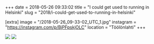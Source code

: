 +++
date = 2018-05-26 09:33:02
title = "I could get used to running in Helsinki"
slug = "2018/i-could-get-used-to-running-in-helsinki"

[extra]
image = "/2018-05-26_09-33-02_UTC_1.jpg"
instagram = "https://instagram.com/p/BjPFpskjOLC"
location = "Töölönlahti"
+++

<img src="/2018-05-26_09-33-02_UTC_1.jpg" />

<img src="/2018-05-26_09-33-02_UTC_2.jpg" />
